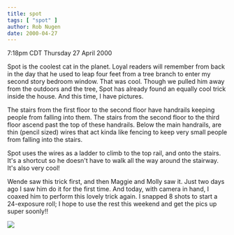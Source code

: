 ```yaml
---
title: spot
tags: [ "spot" ]
author: Rob Nugen
date: 2000-04-27
---
```


<title>Spot</title>
<p class=date>7:18pm CDT Thursday 27 April 2000</p>

<p>Spot is the coolest cat in the planet.  Loyal readers will remember
from back in the day that he used to leap four feet from a tree branch
to enter my second story bedroom window.  That was cool.  Though we
pulled him away from the outdoors and the tree, Spot has already found
an equally cool trick inside the house.  And this time, I have
pictures.

<p>The stairs from the first floor to the second floor have handrails
keeping people from falling into them.  The stairs from the second
floor to the third floor ascend past the top of these handrails.
Below the main handrails, are thin (pencil sized) wires that act kinda
like fencing to keep very small people from falling into the stairs.

<p>Spot uses the wires as a ladder to climb to the top rail, and onto
the stairs.  It's a shortcut so he doesn't have to walk all the way
around the stairway.  It's also very cool!

<p>Wende saw this trick first, and then Maggie and Molly saw it.  Just
two days ago I saw him do it for the first time.  And today, with
camera in hand, I coaxed him to perform this lovely trick again.  I
snapped 8 shots to start a 24-exposure roll; I hope to use the rest
this weekend and get the pics up super soonly!!


<p><img src='/images/rob/wL-ROB.gif'>

